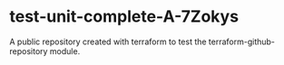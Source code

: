# test-unit-complete-A-7Zokys
A public repository created with terraform to test the terraform-github-repository module.
